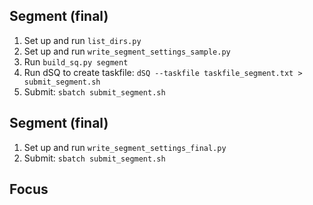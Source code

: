 
## Segment (final)

1. Set up and run `list_dirs.py`
2. Set up and run `write_segment_settings_sample.py`
3. Run `build_sq.py segment`
4. Run dSQ to create taskfile: `dSQ --taskfile taskfile_segment.txt > submit_segment.sh`
5. Submit: `sbatch submit_segment.sh`

## Segment (final)

1. Set up and run `write_segment_settings_final.py`
2. Submit: `sbatch submit_segment.sh`

## Focus

